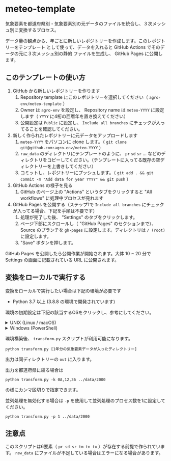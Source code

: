 # meteo-template

気象要素を都道府県別・気象要素別の元データのファイルを統合し、３次メッシュ別に変換するプロセス。

データ量の観点から、年ごとに新しいレポジトリーを作成します。このレポジトリーをテンプレート
として使って、データを入れると GitHub Actions でそのデータの元に３次メッシュ別の静的
ファイルを生成し、 GitHub Pages に公開します。

## このテンプレートの使い方

1. GitHub から新しいレポジトリーを作ります
	1. Repository template にこのレポジトリーを選択してください（ `agro-env/meteo-template` ）
	2. Owner は `agro-env` を設定し、 Repository name は `meteo-YYYY` に設定します（ `YYYY` に4桁の西暦年を置き換えてください）
	3. 公開設定は `Public` に設定し、 `Include all branches` にチェックが入ってることを確認してください。
2. 新しく作られたレポジトリーに元データをアップロードします
	1. `meteo-YYYY` をパソコンに clone します。（ `git clone git@github.com:agro-env/meteo-YYYY` )
	2. `raw_data` のディレクトリにテンプレートのように、 `pr` `sd` `sr` ... などのディレクトリをコピーしてください。（テンプレートに入ってる既存の空ディレクトリーを上書きしてください）
	3. コミットし、レポジトリーにプッシュします。（ `git add . && git commit -m "Add data for year YYYY" && git push` ）
3. GitHub Actions の様子を見る
	1. GitHub のページ上の "Actions" というタブをクリックすると "All workflows" に処理中プロセスが見れます
4. GitHub Pages を公開する（ステップ1で `Include all branches` にチェックが入ってる場合、下記を手順は不要です）
	1. 処理が完了した後、 "Settings" のタブをクリックします。
	2. ページ下部にスクロールし（ "GitHub Pages" のセクションまで）、Source のブランチを `gh-pages` に設定します。ディレクトリは `/ (root)` に設定します。
	3. "Save" ボタンを押します。

GitHub Pages を公開したら公開作業が開始されます。大体 10 ~ 20 分で Settings の画面に記載されている URL に公開されます。

## 変換をローカルで実行する

変換をローカルで実行したい場合は下記の環境が必要です

* Python 3.7 以上 (3.8.8 の環境で開発されています)

環境の初期設定は下記の該当するOSをクリックし、参考にしてください。

<details><summary>UNIX (Linux / macOS)</summary>
<p>

```shell
$ python3 -m venv .venv
$ . .venv/bin/activate
$ pip install -U pip
$ pip install -r requirements.txt
```

</p>
</details>

<details><summary>Windows (PowerShell)</summary>
<p>

```powershell
> python -m venv .venv
> . .\.venv\Scripts\Activate.ps1
> pip install -U pip
> pip install -r requirements.txt
```

`Activate.ps1` を実行するところで権限エラーになる場合は、下記のコマンドを実行しもう一度試してください。

```powershell
Set-ExecutionPolicy -Scope CurrentUser Unrestricted
```

</p>
</details>

環境構築後、 `transform.py` スクリプトが利用可能になります。

```
python transform.py [1年分の気象要素データが入ったディレクトリー]
```

出力は同ディレクトリーの `out` に入ります。

出力を都道府県に絞る場合は

```
python transform.py -k 0A,12,36 ../data/2000
```

の様にカンマ区切りで指定できます。

並列処理を無効化する場合は `-p` を使用して並列処理のプロセス数を1に設定してください。

```
python transform.py -p 1 ../data/2000
```

## 注意点

このスクリプトは6要素（ `pr sd sr tm tn tx` ）が存在する前提で作られています。 `raw_data` にファイルが不足している場合はエラーになる場合があります。
